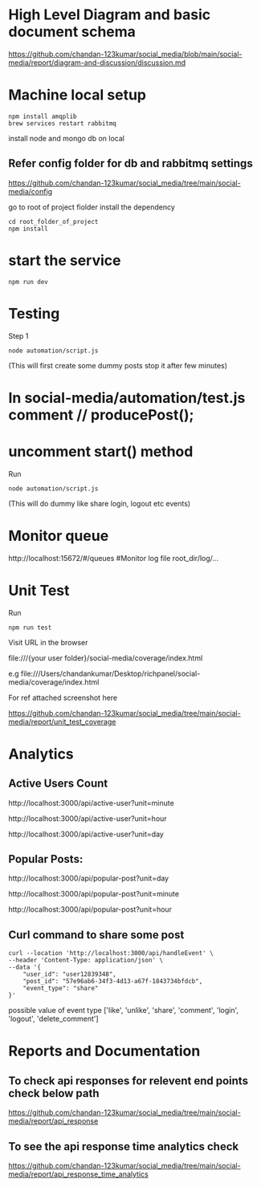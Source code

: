 # High Level Diagram and basic document schema

https://github.com/chandan-123kumar/social_media/blob/main/social-media/report/diagram-and-discussion/discussion.md

# Machine local setup 
```
npm install amqplib
brew services restart rabbitmq
```
install node and mongo db on local

## Refer config folder for db and rabbitmq settings

https://github.com/chandan-123kumar/social_media/tree/main/social-media/config

go to root of project fiolder install the dependency 

```
cd root_folder_of_project
npm install
```


# start the service

```
npm run dev
```

# Testing 

Step 1
```
node automation/script.js
```
 (This will first create some dummy posts stop it after few minutes)

# In social-media/automation/test.js comment // producePost();

# uncomment start() method

Run
```
node automation/script.js
```
(This will do dummy like share login, logout etc events)

# Monitor queue
http://localhost:15672/#/queues
#Monitor log file
root_dir/log/...
# Unit Test

Run
```
npm run test
```

Visit URL in the browser

file:///{your user folder}/social-media/coverage/index.html

e.g file:///Users/chandankumar/Desktop/richpanel/social-media/coverage/index.html

For ref attached screenshot here

https://github.com/chandan-123kumar/social_media/tree/main/social-media/report/unit_test_coverage

# Analytics 

## Active Users Count

http://localhost:3000/api/active-user?unit=minute

http://localhost:3000/api/active-user?unit=hour

http://localhost:3000/api/active-user?unit=day

## Popular Posts:

http://localhost:3000/api/popular-post?unit=day

http://localhost:3000/api/popular-post?unit=minute

http://localhost:3000/api/popular-post?unit=hour

## Curl command to share some post

```
curl --location 'http://localhost:3000/api/handleEvent' \
--header 'Content-Type: application/json' \
--data '{
    "user_id": "user12839348",
    "post_id": "57e96ab6-34f3-4d13-a67f-1843734bfdcb",
    "event_type": "share"
}'
```

possible value of event type
['like', 'unlike', 'share', 'comment', 'login', 'logout', 'delete_comment']

# Reports and Documentation 

## To check api responses for relevent end points check below path

https://github.com/chandan-123kumar/social_media/tree/main/social-media/report/api_response

## To see the api response time analytics check 

https://github.com/chandan-123kumar/social_media/tree/main/social-media/report/api_response_time_analytics


